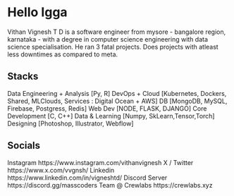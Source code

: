 <h1> Hello Igga </h1>
Vithan Vignesh T D  is a software engineer from mysore - bangalore region, karnataka - with a degree in computer science engineering with data science specialisation. He ran 3 fatal projects. Does projects with atleast less downtimes as compared to meta. 
<h2> Stacks </h2>
Data Engineering + Analysis [Py, R] 
DevOps + Cloud [Kubernetes, Dockers, Shared, MLClouds, Services : Digital Ocean + AWS]
DB [MongoDB, MySQL, Firebase, Postgress, Redis]
Web Dev [NODE, FLASK, DJANGO]
Core Development [C, C++]
Data & Learning [Numpy, SkLearn,Tensor,Torch]
Designing [Photoshop, Illustrator, Webflow]

<h2> Socials </h2>
Instagram https://www.instagram.com/vithanvignesh  
X / Twitter https://www.x.com/vvgnsh/
Linkedin https://www.linkedin.com/in/vigneshtd/
Discord Server https://discord.gg/masscoders
Team @ Crewlabs https://crewlabs.xyz
